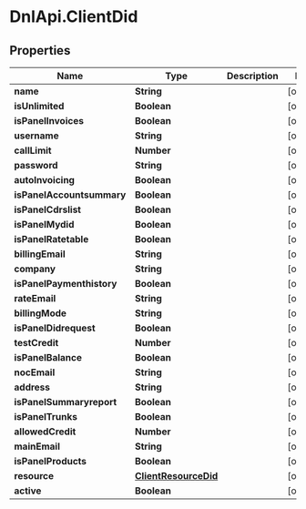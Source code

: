 # DnlApi.ClientDid

## Properties
Name | Type | Description | Notes
------------ | ------------- | ------------- | -------------
**name** | **String** |  | [optional] 
**isUnlimited** | **Boolean** |  | [optional] 
**isPanelInvoices** | **Boolean** |  | [optional] 
**username** | **String** |  | [optional] 
**callLimit** | **Number** |  | [optional] 
**password** | **String** |  | [optional] 
**autoInvoicing** | **Boolean** |  | [optional] 
**isPanelAccountsummary** | **Boolean** |  | [optional] 
**isPanelCdrslist** | **Boolean** |  | [optional] 
**isPanelMydid** | **Boolean** |  | [optional] 
**isPanelRatetable** | **Boolean** |  | [optional] 
**billingEmail** | **String** |  | [optional] 
**company** | **String** |  | [optional] 
**isPanelPaymenthistory** | **Boolean** |  | [optional] 
**rateEmail** | **String** |  | [optional] 
**billingMode** | **String** |  | [optional] 
**isPanelDidrequest** | **Boolean** |  | [optional] 
**testCredit** | **Number** |  | [optional] 
**isPanelBalance** | **Boolean** |  | [optional] 
**nocEmail** | **String** |  | [optional] 
**address** | **String** |  | [optional] 
**isPanelSummaryreport** | **Boolean** |  | [optional] 
**isPanelTrunks** | **Boolean** |  | [optional] 
**allowedCredit** | **Number** |  | [optional] 
**mainEmail** | **String** |  | [optional] 
**isPanelProducts** | **Boolean** |  | [optional] 
**resource** | [**ClientResourceDid**](ClientResourceDid.md) |  | [optional] 
**active** | **Boolean** |  | [optional] 


